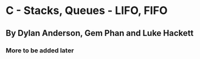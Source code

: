 <h1>C - Stacks, Queues - LIFO, FIFO</h1>
<h2>By Dylan Anderson, Gem Phan and Luke Hackett</h2>
<h3>More to be added later</h3>